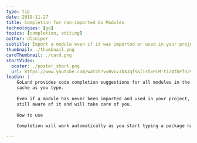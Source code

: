 ```yaml
---
type: tip
date: 2019-11-27
title: Completion for non-imported Go Modules
technologies: [go]
topics: [completion, editing]
author: dlsniper
subtitle: Import a module even if it was imported or used in your project
thumbnail: ./thumbnail.png
cardThumbnail: ./card.png
shortVideo:
  poster: ./poster_short.png
  url: https://www.youtube.com/watch?v=NvuvJbXJqfs&list=PLM-t1Z4tbFfn291KlSOQE_ulCAyzXO3uA
leadin: |
    GoLand provides code completion suggestions for all modules in the modules 
    cache as you type.
    
    Even if a module has never been imported and used in your project, GoLand is 
    still aware of it and will take care of you.
    
    How to use
    
    Completion will work automatically as you start typing a package name.

---
```

